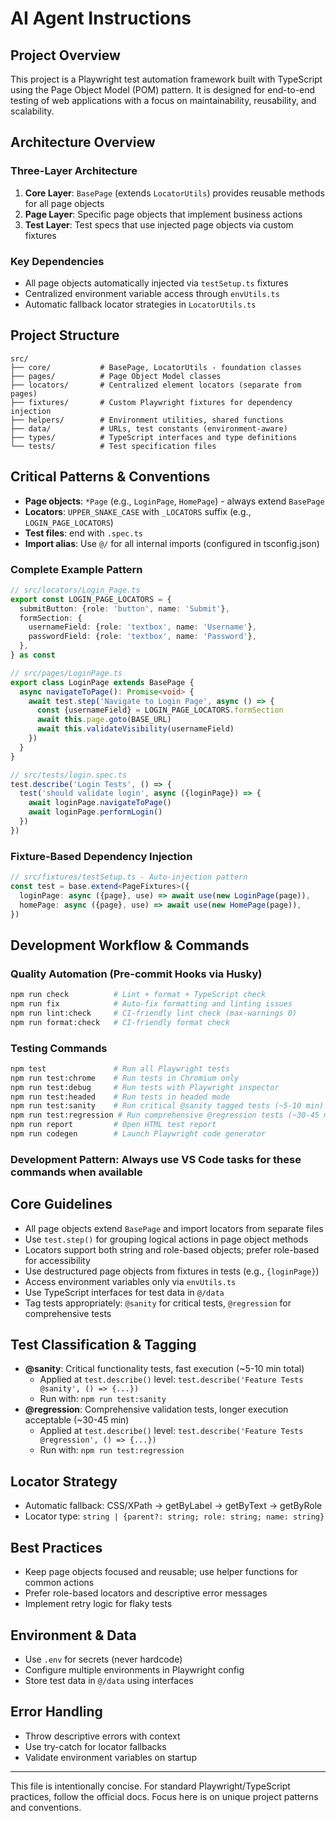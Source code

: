 # AI Agent Instructions

## Project Overview

This project is a Playwright test automation framework built with TypeScript using the Page Object Model (POM) pattern. It is designed for end-to-end testing of web applications with a focus on maintainability, reusability, and scalability.

## Architecture Overview

### Three-Layer Architecture

1. **Core Layer**: `BasePage` (extends `LocatorUtils`) provides reusable methods for all page objects
2. **Page Layer**: Specific page objects that implement business actions
3. **Test Layer**: Test specs that use injected page objects via custom fixtures

### Key Dependencies

- All page objects automatically injected via `testSetup.ts` fixtures
- Centralized environment variable access through `envUtils.ts`
- Automatic fallback locator strategies in `LocatorUtils.ts`

## Project Structure

```
src/
├── core/           # BasePage, LocatorUtils - foundation classes
├── pages/          # Page Object Model classes
├── locators/       # Centralized element locators (separate from pages)
├── fixtures/       # Custom Playwright fixtures for dependency injection
├── helpers/        # Environment utilities, shared functions
├── data/           # URLs, test constants (environment-aware)
├── types/          # TypeScript interfaces and type definitions
└── tests/          # Test specification files
```

## Critical Patterns & Conventions

- **Page objects**: `*Page` (e.g., `LoginPage`, `HomePage`) - always extend `BasePage`
- **Locators**: `UPPER_SNAKE_CASE` with `_LOCATORS` suffix (e.g., `LOGIN_PAGE_LOCATORS`)
- **Test files**: end with `.spec.ts`
- **Import alias**: Use `@/` for all internal imports (configured in tsconfig.json)

### Complete Example Pattern

```typescript
// src/locators/Login_Page.ts
export const LOGIN_PAGE_LOCATORS = {
  submitButton: {role: 'button', name: 'Submit'},
  formSection: {
    usernameField: {role: 'textbox', name: 'Username'},
    passwordField: {role: 'textbox', name: 'Password'},
  },
} as const

// src/pages/LoginPage.ts
export class LoginPage extends BasePage {
  async navigateToPage(): Promise<void> {
    await test.step('Navigate to Login Page', async () => {
      const {usernameField} = LOGIN_PAGE_LOCATORS.formSection
      await this.page.goto(BASE_URL)
      await this.validateVisibility(usernameField)
    })
  }
}

// src/tests/login.spec.ts
test.describe('Login Tests', () => {
  test('should validate login', async ({loginPage}) => {
    await loginPage.navigateToPage()
    await loginPage.performLogin()
  })
})
```

### Fixture-Based Dependency Injection

```typescript
// src/fixtures/testSetup.ts - Auto-injection pattern
const test = base.extend<PageFixtures>({
  loginPage: async ({page}, use) => await use(new LoginPage(page)),
  homePage: async ({page}, use) => await use(new HomePage(page)),
})
```

## Development Workflow & Commands

### Quality Automation (Pre-commit Hooks via Husky)

```bash
npm run check          # Lint + format + TypeScript check
npm run fix            # Auto-fix formatting and linting issues
npm run lint:check     # CI-friendly lint check (max-warnings 0)
npm run format:check   # CI-friendly format check
```

### Testing Commands

```bash
npm test               # Run all Playwright tests
npm run test:chrome    # Run tests in Chromium only
npm run test:debug     # Run tests with Playwright inspector
npm run test:headed    # Run tests in headed mode
npm run test:sanity    # Run critical @sanity tagged tests (~5-10 min)
npm run test:regression # Run comprehensive @regression tests (~30-45 min)
npm run report         # Open HTML test report
npm run codegen        # Launch Playwright code generator
```

### Development Pattern: Always use VS Code tasks for these commands when available

## Core Guidelines

- All page objects extend `BasePage` and import locators from separate files
- Use `test.step()` for grouping logical actions in page object methods
- Locators support both string and role-based objects; prefer role-based for accessibility
- Use destructured page objects from fixtures in tests (e.g., `{loginPage}`)
- Access environment variables only via `envUtils.ts`
- Use TypeScript interfaces for test data in `@/data`
- Tag tests appropriately: `@sanity` for critical tests, `@regression` for comprehensive tests

## Test Classification & Tagging

- **@sanity**: Critical functionality tests, fast execution (~5-10 min total)
  - Applied at `test.describe()` level: `test.describe('Feature Tests @sanity', () => {...})`
  - Run with: `npm run test:sanity`
- **@regression**: Comprehensive validation tests, longer execution acceptable (~30-45 min)
  - Applied at `test.describe()` level: `test.describe('Feature Tests @regression', () => {...})`
  - Run with: `npm run test:regression`

## Locator Strategy

- Automatic fallback: CSS/XPath → getByLabel → getByText → getByRole
- Locator type: `string | {parent?: string; role: string; name: string}`

## Best Practices

- Keep page objects focused and reusable; use helper functions for common actions
- Prefer role-based locators and descriptive error messages
- Implement retry logic for flaky tests

## Environment & Data

- Use `.env` for secrets (never hardcode)
- Configure multiple environments in Playwright config
- Store test data in `@/data` using interfaces

## Error Handling

- Throw descriptive errors with context
- Use try-catch for locator fallbacks
- Validate environment variables on startup

---

This file is intentionally concise. For standard Playwright/TypeScript practices, follow the official docs. Focus here is on unique project patterns and conventions.
